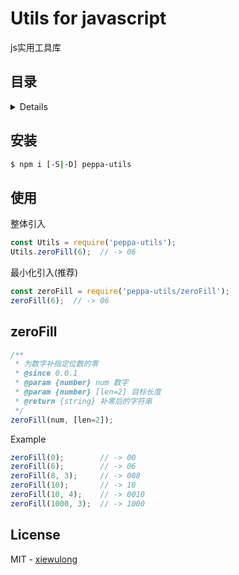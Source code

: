 # Utils for javascript

js实用工具库

## 目录

<details>

* [安装](#安装)
* [使用](#使用)
* [zeroFill](#zeroFill)
* [License](#license)

</details>

## 安装

```bash
$ npm i [-S|-D] peppa-utils
```

## 使用

整体引入

```js
const Utils = require('peppa-utils');
Utils.zeroFill(6);  // -> 06
```

最小化引入(推荐)

```js
const zeroFill = require('peppa-utils/zeroFill');
zeroFill(6);  // -> 06
```

## zeroFill

```js
/**
 * 为数字补指定位数的零
 * @since 0.0.1
 * @param {number} num 数字
 * @param {number} [len=2] 目标长度
 * @return {string} 补零后的字符串
 */
zeroFill(num, [len=2]);
```

Example

```js
zeroFill(0);        // -> 00
zeroFill(6);        // -> 06
zeroFill(8, 3);     // -> 008
zeroFill(10);       // -> 10
zeroFill(10, 4);    // -> 0010
zeroFill(1000, 3);  // -> 1000
```

## License

MIT - [xiewulong](https://github.com/xiewulong)
